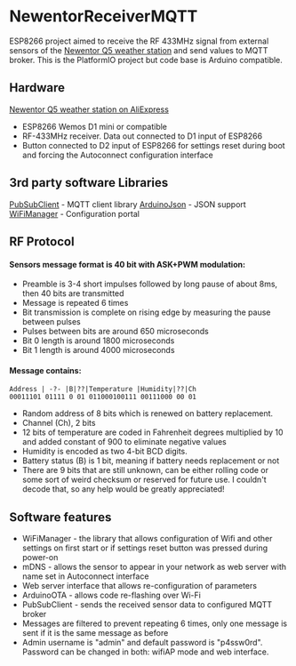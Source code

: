 # NewentorReceiverMQTT
ESP8266 project aimed to receive the RF 433MHz signal from external sensors of the [Newentor Q5 weather station](https://www.amazon.com/Newentor-Wireless-Multiple-Thermometer-Backlight/dp/B085R9KBN1/) and send values to MQTT broker.
This is the PlatformIO project but code base is Arduino compatible.
## Hardware
[Newentor Q5 weather station on AliExpress](https://www.aliexpress.com/item/1005002533165074.html)
- ESP8266 Wemos D1 mini or compatible
- RF-433MHz receiver. Data out connected to D1 input of ESP8266
- Button connected to D2 input of ESP8266 for settings reset during boot and forcing the Autoconnect configuration interface
## 3rd party software Libraries
[PubSubClient](https://github.com/knolleary/pubsubclient) - MQTT client library
[ArduinoJson](https://github.com/bblanchon/ArduinoJson) - JSON support
[WiFiManager](https://github.com/tzapu/WiFiManager) - Configuration portal
## RF Protocol
#### Sensors message format is 40 bit with ASK+PWM modulation:
- Preamble is 3-4 short impulses followed by long pause of about 8ms, then 40 bits are transmitted
- Message is repeated 6 times
- Bit transmission is complete on rising edge by measuring the pause between pulses
- Pulses between bits are around 650 microseconds
- Bit 0 length is around 1800 microseconds
- Bit 1 length is around 4000 microseconds
#### Message contains:
    Address | -?- |B|??|Temperature |Humidity|??|Ch
    00011101 01111 0 01 011000100111 00111000 00 01
- Random address of 8 bits which is renewed on battery replacement.
- Channel (Ch), 2 bits
- 12 bits of temperature are coded in Fahrenheit degrees multiplied by 10 and added constant of 900 to eliminate negative values
- Humidity is encoded as two 4-bit BCD digits.
- Battery status (B) is 1 bit, meaning if battery needs replacement or not
- There are 9 bits that are still unknown, can be either rolling code or some sort of weird checksum or reserved for future use. I couldn't decode that, so any help would be greatly appreciated!
## Software features
- WiFiManager - the library that allows configuration of Wifi and other settings on first start or if settings reset button was pressed during power-on
- mDNS - allows the sensor to appear in your network as web server with name set in Autoconnect interface
- Web server interface that allows re-configuration of parameters
- ArduinoOTA - allows code re-flashing over Wi-Fi
- PubSubClient - sends the received sensor data to configured MQTT broker
- Messages are filtered to prevent repeating 6 times, only one message is sent if it is the same message as before
- Admin username is "admin" and default password is "p4ssw0rd". Password can be changed in both: wifiAP mode and web interface.